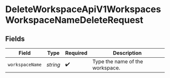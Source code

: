 # DeleteWorkspaceApiV1WorkspacesWorkspaceNameDeleteRequest


## Fields

| Field                           | Type                            | Required                        | Description                     |
| ------------------------------- | ------------------------------- | ------------------------------- | ------------------------------- |
| `workspaceName`                 | *string*                        | :heavy_check_mark:              | Type the name of the workspace. |